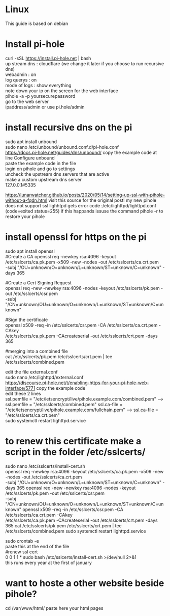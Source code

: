 # Linux
This guide is based on debian

# Install pi-hole 
curl -sSL https://install.pi-hole.net | bash  
up stream dns : cloudflare (we change it later if you choose to run recursive dns)  
webadmin : on  
log querys : on  
mode of logs : show everything  
note down your ip on the screen for the web interface   
pihole -a -p yoursecurepassword  
go to the web server   
ipaddress/admin or use pi.hole/admin  

# install recursive dns on the pi  
sudo apt install unbound  
sudo nano /etc/unbound/unbound.conf.d/pi-hole.conf  
https://docs.pi-hole.net/guides/dns/unbound/ copy the example code at line Configure unbound  
paste the example code in the file  
login on pihole and go to settings  
uncheck the upstream dns servers that are active  
make a custom upstream dns server  
127.0.0.1#5335  


https://lunarwatcher.github.io/posts/2020/05/14/setting-up-ssl-with-pihole-without-a-fqdn.html
visit this source for the original post! 
my new pihole does not support ssl lighhtpd gets error code :/etc/lighttpd/lighttpd.conf (code=exited status=255)
if this happands issuse the command pihole -r to restore your pihole



# install openssl for https on the pi
sudo apt install openssl  
#Create a CA
openssl req -newkey rsa:4096 -keyout /etc/sslcerts/ca.pk.pem -x509 -new -nodes -out /etc/sslcerts/ca.crt.pem \
-subj "/OU=unknown/O=unknown/L=unknown/ST=unknown/C=unknown" -days 365

#Create a Cert Signing Request  
openssl req -new -newkey rsa:4096 -nodes -keyout /etc/sslcerts/pk.pem -out /etc/sslcerts/csr.pem \
-subj "/CN=unknown/OU=unknown/O=unknown/L=unknown/ST=unknown/C=unknown"

#Sign the certificate  
openssl x509 -req -in /etc/sslcerts/csr.pem -CA /etc/sslcerts/ca.crt.pem -CAkey \
/etc/sslcerts/ca.pk.pem -CAcreateserial -out /etc/sslcerts/crt.pem -days 365

#merging into a combined file  
cat /etc/sslcerts/pk.pem /etc/sslcerts/crt.pem | tee /etc/sslcerts/combined.pem


edit the file external.conf  
sudo nano /etc/lighttpd/external.conf  
https://discourse.pi-hole.net/t/enabling-https-for-your-pi-hole-web-interface/5771 copy the example code  
edit these 2 lines  
ssl.pemfile = "/etc/letsencrypt/live/pihole.example.com/combined.pem" --> ssl.pemfile = "/etc/sslcerts/combined.pem" 
ssl.ca-file =  "/etc/letsencrypt/live/pihole.example.com/fullchain.pem" --> ssl.ca-file =  "/etc/sslcerts/ca.crt.pem"  
sudo systemctl restart lighttpd.service  

#  to renew this certificate make a script in the folder /etc/sslcerts/
sudo nano /etc/sslcerts/install-cert.sh  
openssl req -newkey rsa:4096 -keyout /etc/sslcerts/ca.pk.pem -x509 -new -nodes -out /etc/sslcerts/ca.crt.pem \
-subj "/OU=unknown/O=unknown/L=unknown/ST=unknown/C=unknown" -days 365 
openssl req -new -newkey rsa:4096 -nodes -keyout /etc/sslcerts/pk.pem -out /etc/sslcerts/csr.pem \
-subj "/CN=unknown/OU=unknown/O=unknown/L=unknown/ST=unknown/C=unknown" 
openssl x509 -req -in /etc/sslcerts/csr.pem -CA /etc/sslcerts/ca.crt.pem -CAkey \
/etc/sslcerts/ca.pk.pem -CAcreateserial -out /etc/sslcerts/crt.pem -days 365
cat /etc/sslcerts/pk.pem /etc/sslcerts/crt.pem | tee /etc/sslcerts/combined.pem
sudo systemctl restart lighttpd.service

sudo crontab -e  
paste this at the end of the file  
#renew ssl cert  
0 0 1 1 * sudo bash /etc/sslcerts/install-cert.sh >/dev/null 2>&1  
this runs every year at the first of january  


#  want to hoste a other website beside pihole?
cd /var/www/html/
paste here your html pages
